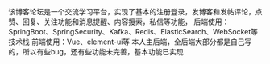该博客论坛是一个交流学习平台，实现了基本的注册登录，发博客和发帖评论，点赞、回复、关注功能和消息提醒、内容搜索，私信等功能，
后端使用：SpringBoot、SpringSecurity、Kafka、Redis、ElasticSearch、WebSocket等技术栈
前端使用：Vue、element-ui等
本人主后端，全后端大部分都是自己写的，所以有些bug，还有些功能未完善，基本功能已实现
